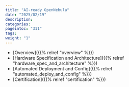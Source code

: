```yaml
---
title: "AI-ready OpenNebula"
date: "2025/02/19"
description:
categories:
pageintoc: "311"
tags:
weight: "1"
---
```


<a id="ai-ready-opennebula"></a>

<!--# AI-ready OpenNebula -->

* [Overview]({{% relref "overview" %}})
* [Hardware Specification and Architecture]({{% relref "hardware_spec_and_architecture" %}})
* [Automated Deployment and Config]({{% relref "automated_deploy_and_config" %}})
* [Certification]({{% relref "certification" %}})
